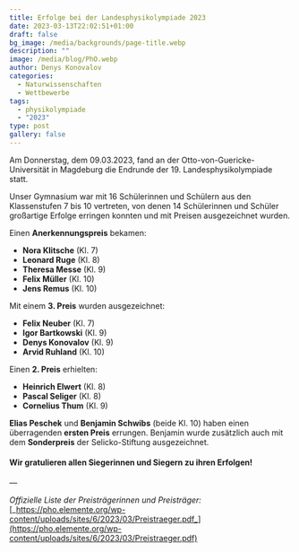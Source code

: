 ```yaml
---
title: Erfolge bei der Landesphysikolympiade 2023
date: 2023-03-13T22:02:51+01:00
draft: false
bg_image: /media/backgrounds/page-title.webp
description: ""
image: /media/blog/PhO.webp
author: Denys Konovalov
categories:
  - Naturwissenschaften
  - Wettbewerbe
tags:
  - physikolympiade
  - "2023"
type: post
gallery: false
---
```

Am Donnerstag, dem 09.03.2023, fand an der Otto-von-Guericke-Universität in Magdeburg die Endrunde der 19. Landesphysikolympiade statt.

Unser Gymnasium war mit 16 Schülerinnen und Schülern aus den Klassenstufen 7 bis 10 vertreten, von denen 14 Schülerinnen und Schüler großartige Erfolge erringen konnten und mit Preisen ausgezeichnet wurden.

Einen **Anerkennungspreis** bekamen:

- **Nora Klitsche** (Kl. 7)
- **Leonard Ruge** (Kl. 8)
- **Theresa Messe** (Kl. 9)
- **Felix Müller** (Kl. 10)
- **Jens Remus** (Kl. 10)

Mit einem **3. Preis** wurden ausgezeichnet:

- **Felix Neuber** (Kl. 7)
- **Igor Bartkowski** (Kl. 9)
- **Denys Konovalov** (Kl. 9)
- **Arvid Ruhland** (Kl. 10)

Einen **2. Preis** erhielten:

- **Heinrich Elwert** (Kl. 8)
- **Pascal Seliger** (Kl. 8)
- **Cornelius Thum** (Kl. 9)

**Elias Peschek** und **Benjamin Schwibs** (beide Kl. 10) haben einen überragenden **ersten Preis** errungen. Benjamin wurde zusätzlich auch mit dem **Sonderpreis** der Selicko-Stiftung ausgezeichnet.

#### **Wir gratulieren allen Siegerinnen und Siegern zu ihren Erfolgen!**

—

_Offizielle Liste der Preisträgerinnen und Preisträger:_ [_https://pho.elemente.org/wp-content/uploads/sites/6/2023/03/Preistraeger.pdf_](https://pho.elemente.org/wp-content/uploads/sites/6/2023/03/Preistraeger.pdf)




